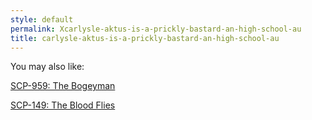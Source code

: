 ```yaml
---
style: default
permalink: Xcarlysle-aktus-is-a-prickly-bastard-an-high-school-au
title: carlysle-aktus-is-a-prickly-bastard-an-high-school-au
---
```

You may also like:

[SCP-959: The Bogeyman](http://scp-wiki.net/scp-959)

[SCP-149: The Blood Flies](http://scp-wiki.net/scp-149)
